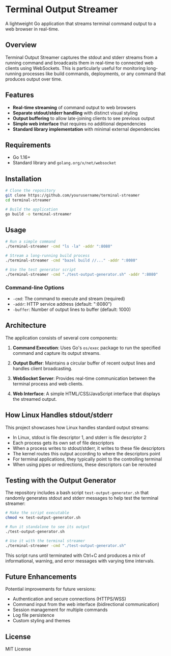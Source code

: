 # Terminal Output Streamer

A lightweight Go application that streams terminal command output to a web browser in real-time.

## Overview

Terminal Output Streamer captures the stdout and stderr streams from a running command and broadcasts them in real-time to connected web clients using WebSockets. This is particularly useful for monitoring long-running processes like build commands, deployments, or any command that produces output over time.

## Features

- **Real-time streaming** of command output to web browsers
- **Separate stdout/stderr handling** with distinct visual styling
- **Output buffering** to allow late-joining clients to see previous output
- **Simple web interface** that requires no additional dependencies
- **Standard library implementation** with minimal external dependencies

## Requirements

- Go 1.16+
- Standard library and `golang.org/x/net/websocket`

## Installation

```bash
# Clone the repository
git clone https://github.com/yourusername/terminal-streamer
cd terminal-streamer

# Build the application
go build -o terminal-streamer
```

## Usage

```bash
# Run a simple command
./terminal-streamer -cmd "ls -la" -addr ":8080"

# Stream a long-running build process
./terminal-streamer -cmd "bazel build //..." -addr ":8080"

# Use the test generator script
./terminal-streamer -cmd "./test-output-generator.sh" -addr ":8080"
```

### Command-line Options

- `-cmd`: The command to execute and stream (required)
- `-addr`: HTTP service address (default: ":8080")
- `-buffer`: Number of output lines to buffer (default: 1000)

## Architecture

The application consists of several core components:

1. **Command Execution**: Uses Go's `os/exec` package to run the specified command and capture its output streams.

2. **Output Buffer**: Maintains a circular buffer of recent output lines and handles client broadcasting.

3. **WebSocket Server**: Provides real-time communication between the terminal process and web clients.

4. **Web Interface**: A simple HTML/CSS/JavaScript interface that displays the streamed output.

## How Linux Handles stdout/stderr

This project showcases how Linux handles standard output streams:

- In Linux, stdout is file descriptor 1, and stderr is file descriptor 2
- Each process gets its own set of file descriptors
- When a process writes to stdout/stderr, it writes to these file descriptors
- The kernel routes this output according to where the descriptors point
- For terminal applications, they typically point to the controlling terminal
- When using pipes or redirections, these descriptors can be rerouted

## Testing with the Output Generator

The repository includes a bash script `test-output-generator.sh` that randomly generates stdout and stderr messages to help test the terminal streamer:

```bash
# Make the script executable
chmod +x test-output-generator.sh

# Run it standalone to see its output
./test-output-generator.sh

# Use it with the terminal streamer
./terminal-streamer -cmd "./test-output-generator.sh"
```

This script runs until terminated with Ctrl+C and produces a mix of informational, warning, and error messages with varying time intervals.

## Future Enhancements

Potential improvements for future versions:

- Authentication and secure connections (HTTPS/WSS)
- Command input from the web interface (bidirectional communication)
- Session management for multiple commands
- Log file persistence
- Custom styling and themes

## License

MIT License
